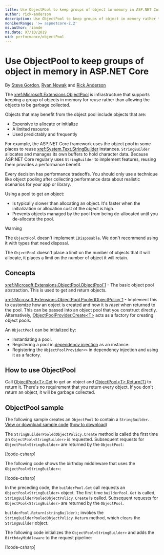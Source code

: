 ```yaml
---
title: Use ObjectPool to keep groups of object in memory in ASP.NET Core
author: rick-anderson
description: Use ObjectPool to keep groups of object in memory rather than allowing the objects to be garbage collected.
monikerRange: '>= aspnetcore-2.2'
ms.author: riande
ms.date: 07/10/2019
uid: performance/objectPool
---
```

# Use ObjectPool to keep groups of object in memory in ASP.NET Core

By [Steve Gordon](https://twitter.com/stevejgordon?), [Ryan Nowak](https://github.com/rynowak) and  [Rick Anderson](https://twitter.com/RickAndMSFT)

The <xref:Microsoft.Extensions.ObjectPool> is infrastructure that supports keeping a group of objects in memory for reuse rather than allowing the objects to be garbage collected.

Objects that may benefit from the object pool include objects that are:

- Expensive to allocate or initialize
- A limited resource
- Used predictably and frequently

For example, the ASP.NET Core framework uses the object pool in some places to reuse <xref:System.Text.StringBuilder> instances. `StringBuilder` allocates and manages its own buffers to hold character data. Because ASP.NET Core regularly uses `StringBuilder` to implement features, reusing them provides a performance benefit.

Every decision has performance tradeoffs. You should only use a technique like object pooling after collecting performance data about realistic scenarios for your app or library.

Using a pool to get an object:

* Is typically slower than allocating an object. It's faster when the initialization or allocation cost of the object is high.
* Prevents objects managed by the pool from being de-allocated until you de-allocate the pool.

> [!WARNING]
> The `ObjectPool` doesn't implement `IDisposable`. We don't recommend using it with types that need disposal.
>
> The `ObjectPool` doesn't place a limit on the number of objects that it will allocate, it places a limit on the number of object it will retain.

## Concepts

<xref:Microsoft.Extensions.ObjectPool.ObjectPool`1> - The basic object pool abstraction. This is used to get and return objects.

<xref:Microsoft.Extensions.ObjectPool.PooledObjectPolicy`1> - Implement this to customize how an object is created and how it is *reset* when returned to the pool. This can be passed into an object pool that you construct directly. Alternatively, [ObjectPoolProvider.Create\<T>](xref:Microsoft.Extensions.ObjectPool.ObjectPoolProvider.Create*) acts as a factory for creating object pools.

An `ObjectPool` can be initialized by:

- Instantiating a pool.
- Registering a pool in [dependency injection](xref:fundamentals/dependency-injection) as an instance.
- Registering the `ObjectPoolProvider<>` in dependency injection and using it as a factory.

## How to use ObjectPool

Call [ObjectPool\<T>.Get](/dotnet/api/microsoft.extensions.objectpool.objectpool-1.get) to get an object and [ObjectPool\<T>.Return(T)](/dotnet/api/microsoft.extensions.objectpool.objectpool-1.return) to return it.  There's no requirement that you return every object. If you don't return an object, it will be garbage collected.

## ObjectPool sample

The following sample creates an `ObjectPool` to contain a `StringBuilder`. [View or download sample code](https://github.com/aspnet/AspNetCore.Docs/tree/master/aspnetcore/performance/objectPool) ([how to download](xref:index#how-to-download-a-sample))

 The `StringBuilderPooledObjectPolicy.Create` method is called the first time an `ObjectPool<StringBuilder>` is requested. Subsequent requests for `ObjectPool<StringBuilder>` are returned by the `ObjectPool`:

[!code-csharp[](objectPool/ObjectPoolSample/StringBuilderPooledObjectPolicy.cs?name=snippet)]

The following code shows the birthday middleware that uses the `ObjectPool<StringBuilder>`:

[!code-csharp[](objectPool/ObjectPoolSample/BirthdayMiddleware.cs?name=snippet&highlight=21,50)]

In the preceding code, the `builderPool.Get` call requests an `ObjectPool<StringBuilder>` object. The first time `builderPool.Get` is called, `StringBuilderPooledObjectPolicy.Create` is called. Subsequent requests for `ObjectPool<StringBuilder>` are returned by the `ObjectPool`.

`builderPool.Return(stringBuilder);` invokes the `StringBuilderPooledObjectPolicy.Return` method, which clears the `StringBuilder` object.

The following code initializes the `ObjectPool<StringBuilder>` and adds the `BirthdayMiddleware` to the request pipeline:

[!code-csharp[](objectPool/ObjectPoolSample/Startup.cs?name=snippet)]
